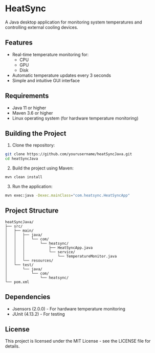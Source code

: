 # HeatSync

A Java desktop application for monitoring system temperatures and controlling external cooling devices.

## Features

- Real-time temperature monitoring for:
  - CPU
  - GPU
  - Disk
- Automatic temperature updates every 3 seconds
- Simple and intuitive GUI interface

## Requirements

- Java 11 or higher
- Maven 3.6 or higher
- Linux operating system (for hardware temperature monitoring)

## Building the Project

1. Clone the repository:
```bash
git clone https://github.com/yourusername/heatSyncJava.git
cd heatSyncJava
```

2. Build the project using Maven:
```bash
mvn clean install
```

3. Run the application:
```bash
mvn exec:java -Dexec.mainClass="com.heatsync.HeatSyncApp"
```

## Project Structure

```
heatSyncJava/
├── src/
│   ├── main/
│   │   ├── java/
│   │   │   └── com/
│   │   │       └── heatsync/
│   │   │           ├── HeatSyncApp.java
│   │   │           └── service/
│   │   │               └── TemperatureMonitor.java
│   │   └── resources/
│   └── test/
│       └── java/
│           └── com/
│               └── heatsync/
└── pom.xml
```

## Dependencies

- Jsensors (2.0.0) - For hardware temperature monitoring
- JUnit (4.13.2) - For testing

## License

This project is licensed under the MIT License - see the LICENSE file for details.
